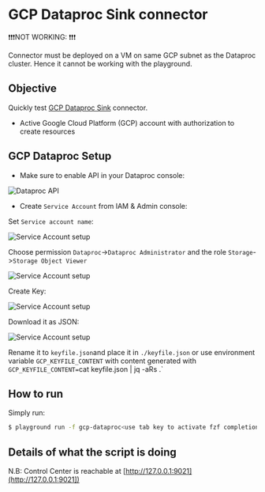 # GCP Dataproc Sink connector

❗❗❗NOT WORKING: ❗❗❗

Connector must be deployed on a VM on same GCP subnet as the Dataproc cluster. Hence it cannot be working with the playground.


## Objective

Quickly test [GCP Dataproc Sink](https://docs.confluent.io/current/connect/kafka-connect-gcp-dataproc/sink/index.html#quick-start) connector.

* Active Google Cloud Platform (GCP) account with authorization to create resources

## GCP Dataproc Setup

* Make sure to enable API in your Dataproc console:

![Dataproc API](Screenshot5.png)

* Create `Service Account` from IAM & Admin console:

Set `Service account name`:

![Service Account setup](Screenshot1.png)

Choose permission `Dataproc`->`Dataproc Administrator` and the role `Storage`->`Storage Object Viewer`

![Service Account setup](Screenshot2.png)

Create Key:

![Service Account setup](Screenshot3.png)

Download it as JSON:

![Service Account setup](Screenshot4.png)

Rename it to `keyfile.json`and place it in `./keyfile.json` or use environment variable `GCP_KEYFILE_CONTENT` with content generated with `GCP_KEYFILE_CONTENT=`cat keyfile.json | jq -aRs .`


## How to run

Simply run:

```bash
$ playground run -f gcp-dataproc<use tab key to activate fzf completion (see https://kafka-docker-playground.io/#/cli?id=%e2%9a%a1-setup-completion), otherwise use full path, or relative path> <GCP_PROJECT> <CLUSTER_NAME>
```

## Details of what the script is doing


N.B: Control Center is reachable at [http://127.0.0.1:9021](http://127.0.0.1:9021])
